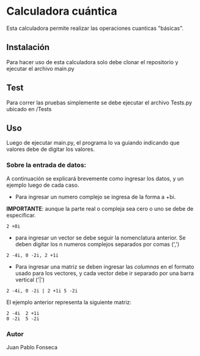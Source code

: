 
# Calculadora cuántica


 Esta calculadora permite realizar las operaciones cuanticas "básicas".

 ## Instalación
 Para hacer uso de esta calculadora solo debe clonar el repositorio y ejecutar el archivo main.py

 ## Test
 Para correr las pruebas simplemente se debe ejecutar el archivo Tests.py ubicado en /Tests



## Uso
Luego de ejecutar main.py, el programa lo va guiando indicando que valores debe de digitar los valores.


### Sobre la entrada de datos:

A continuación se explicará brevemente como ingresar los datos, y un ejemplo luego de cada caso.

- Para ingresar un numero complejo se ingresa de la forma a +bi.

**IMPORTANTE**: aunque la parte real o compleja sea cero o uno se debe de especificar.

```
2 +0i
```
- para ingresar un vector  se debe seguir la  nomenclatura anterior. Se deben digitar los n numeros complejos separados por comas (',')

```
2 -4i, 0 -2i, 2 +1i
```
- Para ingresar una matriz se deben ingresar las *columnas* en el formato usado para los vectores, y cada vector debe ir separado por una barra vertical ('|')
```
2 -4i, 0 -2i | 2 +1i 5 -2i
```
El ejemplo anterior representa la siguiente matriz:
```
2 -4i  2 +1i
0 -2i  5 -2i
```

 ### Autor
 Juan Pablo Fonseca

 